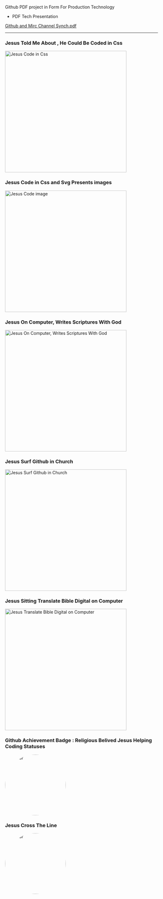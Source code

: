 




Github PDF project in Form For Production Technology 

- PDF Tech Presentation








[Github and Mirc Channel Synch.pdf](https://github.com/user-attachments/files/19263367/Github.Synch.pdf)





-------------------------


### Jesus Told Me About , He Could Be Coded in Css



  <img src="https://plus.unsplash.com/premium_vector-1724352097782-e10e2a51db07?w=900&auto=format&fit=crop&q=60&ixlib=rb-4.0.3&ixid=M3wxMjA3fDB8MHxzZWFyY2h8Mjl8fGplc3VzfGVufDB8fDB8fHww" 
          alt="Jesus Code in Css"
         width="400px" 
         height="400px">



### Jesus Code in Css and Svg Presents images

  <img src="https://github.com/user-attachments/assets/84b444e3-3d8b-44f7-8281-04c28aab684c"
         alt="Jesus Code image"
         width="400px" 
         height="400px">





### Jesus On Computer, Writes Scriptures With God

<img src="https://github.com/user-attachments/assets/137db110-f6d0-4061-8d67-8d65abb45de6"
        alt="Jesus On Computer, Writes Scriptures With God"
         width="400px" 
         height="400px">



### Jesus  Surf Github in Church

<img src="https://github.com/user-attachments/assets/57120799-b5f4-4bc0-b953-83d467fbd8eb"
        alt="Jesus Surf Github in Church"
         width="400px" 
         height="400px">










### Jesus  Sitting Translate Bible Digital on Computer

<img src="https://github.com/user-attachments/assets/c2d6b80d-49c1-4360-9135-a6051a532bd0"
        alt="Jesus Translate Bible Digital on Computer"
         width="400px" 
         height="400px">




### Github Achievement Badge : Religious Belived Jesus Helping Coding Statuses

<img src="https://github.com/user-attachments/assets/1ec9f7c0-60e7-43ee-992f-0096132a03df" alt="Avatar" style="width:200px;  border-radius: 50%;">




### Jesus Cross The Line


<img src="https://plus.unsplash.com/premium_vector-1724848537156-4fa1dc832254?w=900&auto=format&fit=crop&q=60&ixlib=rb-4.0.3&ixid=M3wxMjA3fDB8MHxzZWFyY2h8Mnx8amVzdXMlMjBoZWFsaW5nfGVufDB8fDB8fHww" alt="Avatar" style="width:200px;  border-radius: 50%;">

